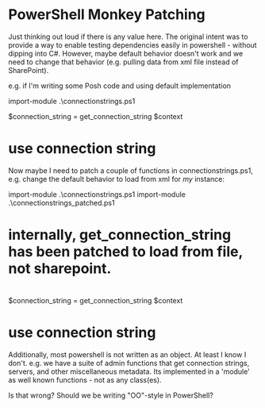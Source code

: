 PowerShell Monkey Patching
=========================== 

Just thinking out loud if there is any value here.  The original intent was to provide a way to enable testing dependencies easily in powershell - without dipping into C#.  However, maybe default behavior doesn't work and we need to change that behavior (e.g. pulling data from xml file instead of SharePoint).

e.g. if I'm writing some Posh code and using default implementation

   import-module .\connectionstrings.ps1

   $connection_string = get_connection_string $context

   # use connection string


Now maybe I need to patch a couple of functions in connectionstrings.ps1, e.g. change the default behavior to load from xml for *my* instance:

 import-module .\connectionstrings.ps1
 import-module .\connectionstrings_patched.ps1

 # internally, get_connection_string has been patched to load from file, not sharepoint.
 #
 $connection_string = get_connection_string $context

 # use connection string


Additionally, most powershell is not written as an object.  At least I know I don't.  e.g.  we have a suite of admin functions that get connection strings, servers, and other miscellaneous metadata. Its implemented in a 'module' as well known functions - not as any class(es).

Is that wrong?  Should we be writing "OO"-style in PowerShell?

